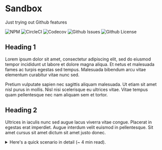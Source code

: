 # Sandbox

Just trying out Github features

<div align="left">
<img alt="NPM" src="https://img.shields.io/npm/v/github-sandbox?style=for-the-badge"> <img alt="CircleCI" src="https://img.shields.io/circleci/build/github/foosmithco/github-sandbox?style=for-the-badge"> <img alt="Codecov" src="https://img.shields.io/codecov/c/github/foosmithco/github-sandbox?style=for-the-badge"> <img alt="Github Issues" src="https://img.shields.io/github/issues-raw/foosmithco/github-sandbox?style=for-the-badge"> <img alt="Github License" src="https://img.shields.io/github/license/foosmithco/github-sandbox?style=for-the-badge">
</div>

## Heading 1

Lorem ipsum dolor sit amet, consectetur adipiscing elit, sed do eiusmod tempor incididunt ut labore et dolore magna aliqua. Et netus et malesuada fames ac turpis egestas sed tempus. Malesuada bibendum arcu vitae elementum curabitur vitae nunc sed.

Pretium vulputate sapien nec sagittis aliquam malesuada. Ut etiam sit amet nisl purus in mollis. Nisl nisi scelerisque eu ultrices vitae. Vitae tempus quam pellentesque nec nam aliquam sem et tortor.

## Heading 2

Ultrices in iaculis nunc sed augue lacus viverra vitae congue. Placerat in egestas erat imperdiet. Augue interdum velit euismod in pellentesque. Sit amet cursus sit amet dictum sit amet justo donec.

<details>

  <summary>Here's a quick scenario in detail (~ 4 min read).</summary>
<br/>
Let's say your project uses *[dotenv](https://github.com/motdotla/dotenv)* and has the following structure:

```
.
--| .env
--| package.json
--| index.js
+-| sub
|   --| index.js
```

...with the following code-base:

```
# .env
MY_CUSTOM_VAR=some-value
```

```
// package.json
...
"type": "module",
...
```

```
// index.js
import 'dotenv/config';
console.log('I AM ROOT!');
console.log(process.env.MY_CUSTOM_VAR);
```

```
// sub/index.js
import 'dotenv/config';
console.log('I AM BELOW ROOT!');
console.log(process.env.MY_CUSTOM_VAR);
```

When you navigate to your `sub` folder/directory [via `cd sub`], and then run your script [via `node index.js`], you may be suprised to see that the console output for your `.env` variable is `undefined`.

The reason for this is because *dotenv* [by default] uses the current working directory to find your `.env` file, and now it can't find the file because you're one directory below.

You can change your `.env` code to this:

```
// sub/index.js
import dotenv from 'dotenv';
dotenv.config({path: '../.env'});
...
```

And everything should work perfectly now, right?! That is, until you navigate back to your project's home/root folder and do this:

```
node sub/index.js
```

Now you get the same result as before [`undefined`], because the `path` that you provided *dotenv* is now being resolved based on your current working directory, so *dotenv* is looking in the directory above the current one [`../<your-root-directory>`] for a `.env` file.

eitherFile helps to *resolve* issues like this. With eitherFile, all you need to do is change your code to this:

```
// sub/index.js
import eitherFile from 'eitherfile';
import dotenv from 'dotenv';
dotenv.config({path: eitherFile('.env', {up: 1})});
...
```

And eitherFile will do either of the following:

1. Look in the current working directory for a `.env` file then provide its full path if found;
2. If no file is found, go up the directory tree [once] and look in that directory then provide its full path if found [`null` otherwise];

In other words, eitherFile gives you either [the file path of] the `.env` in your current working directory, or the `.env` in the directory above.

This way, regardless of the directory in which you run/invoke your *node* process [`./` or `./sub`], the file is found, and your script runs without an issue.

Of course, you could always provide an absolute path to your [`.env`] file, but sometimes these paths can be quite long and a hassle to maintain if you've made multiple references and a directory names change.

</details>